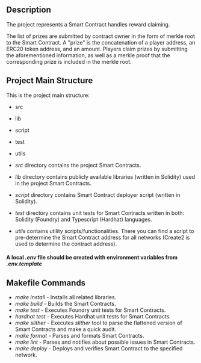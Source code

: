## Description

The project represents a Smart Contract handles reward claiming. 

The list of prizes are submitted by contract owner in the form of merkle root to the Smart Contract. A "prize" is the concatenation of a player address, an ERC20 token address, and an amount.
Players claim prizes by submitting the aforementioned information, as well as a merkle proof that the corresponding prize is included in the merkle root.

## Project Main Structure
This is the project main structure:
* src
* lib
* script
* test
* utils


* *src* directory contains the project Smart Contracts.
* *lib* directory contains publicly available libraries (written in Solidity) used in the project Smart Contracts.
* *script* directory contains Smart Contract deployer script (written in Solidity).
* *test* directory contains unit tests for Smart Contracts written in both: Solidity (Foundry) and Typescript (Hardhat) languages.
* *utils* contains utility scripts/functionalities. There you can find a script to pre-determine the Smart Contract address for all networks (Create2 is used to determine the contract address).


#### A local *.env* file should be created with environment variables from *.env.template*


## Makefile Commands

* *make install* - Installs all related libraries.
* *make build* - Builds the Smart Contracts.
* *make test* - Executes Foundry unit tests for Smart Contracts.
* *hardhat test* - Executes Hardhat unit tests for Smart Contracts.
* *make slither* - Executes *slither* tool to parse the flattened version of Smart Contracts and make a quick audit.
* *make format* - Parses and formats Smart Contracts.
* *make lint* - Parses and notifies about possible issues in Smart Contracts.
* *make deploy* - Deploys and verifies Smart Contract to the specified network.



